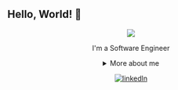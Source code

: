 ## Hello, World! 👋

<div align="center">
  
<img src="https://github.blog/wp-content/uploads/2018/10/46896184-b679fc80-ce30-11e8-88bf-921e9b788f7c.gif?resize=200%2C200" />

I'm a Software Engineer

<details>
  <summary> More about me</summary>
<div align="left">
 
``` js
const julia = {
    personal: {
        fullName: 'Julia Romenia',
        birthDate: '1998-11-18',
        pronouns: 'she' | 'her',
    },
    technical: {
        technologies: {
            backEnd: {
                .Net [ 'C#', 'ASP.NET Core', 'MVC', 'Entity Framework Core', 'Dapper', 'xUnit', 'ABP', 'NPOI', 'IronXL', 'Background Service' ]
            },
            frontEnd: {
                Javascript: ['Angular','React'],
                HTML,
                CSS: ['styled-components', 'Bootstrap'],
            },
    }
}
```
  </div>
</details>

[![linkedln](https://img.shields.io/badge/LinkedIn-0077B5?style=for-the-badge&logo=linkedin&logoColor=white)](https://linkedin.com/in/julia-romenia-9513971b7)
</div>
